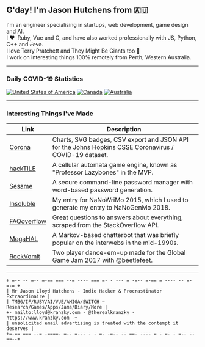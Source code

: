 ## G'day! I'm Jason Hutchens from :australia:

I'm an engineer specialising in startups, web development, game design and AI.\
I :heart: Ruby, Vue and C, and have also worked professionally with JS, Python, C++ and ~~Java~~.\
I love Terry Pratchett and They Might Be Giants too :star_struck:\
I work on interesting things 100% remotely from Perth, Western Australia.

---

### Daily COVID-19 Statistics

[![United States of America](https://corona.kranzky.com/am/na/us/badge.svg)](https://corona.kranzky.com?region=am&subregion=na&country=us)
[![Canada](https://corona.kranzky.com/am/na/ca/badge.svg)](https://corona.kranzky.com?region=am&subregion=na&country=ca)
[![Australia](https://corona.kranzky.com/oc/anz/au/badge.svg)](https://corona.kranzky.com?region=oc&subregion=anz&country=au)

---

### Interesting Things I've Made

| Link | Description |
|---|---|
| [Corona](https://corona.kranzky.com) | Charts, SVG badges, CSV export and JSON API for the Johns Hopkins CSSE Coronavirus / COVID-19 dataset. |
| [hackTILE](https://www.youtube.com/watch?v=uxfEw5C3R18) | A cellular automata game engine, known as "Professor Lazybones" in the MVP. |
| [Sesame](https://github.com/kranzky/sesame-cli) | A secure command-line password manager with word-based password generation. |
| [Insoluble](https://github.com/kranzky/insoluble) | My entry for NaNoWriMo 2015, which I used to generate my entry to  NaNoGenMo 2018.  |
| [FAQoverflow](https://faqoverflow.kranzky.com) | Great questions to answers about everything, scraped from the StackOverflow API. |
| [MegaHAL](https://homepage.kranzky.com/megahal/Classic.html) | A Markov-based chatterbot that was briefly popular on the interwebs in the mid-1990s. |
| [RockVomit](https://rockvomit.kranzky.com) | Two player dance-em-up made for the Global Game Jam 2017 with @beetlefeet. |

---

```
+ =-- -- =-- =-== === --= ---- === =- - --- = -=-- =-== = ---- -- =- =-= +
| Mr Jason Lloyd Hutchens - Indie Hacker & Procrastinator Extraordinaire |
| TMBG/IF/RUBY/AI/VUE/AMIGA/SWITCH ~ Research/Games/Apps/Jams/Diary/More |
+- mailto:lloyd@kranzky.com - @therealkranzky - https://www.kranzky.com -+
| unsolicited email advertising is treated with the contempt it deserves |
+=-== === --= -====- =-- =--- - - =- -=-- -- ==- ---- = - =- - =-- --==--+
```
